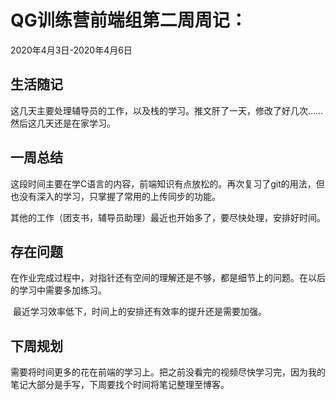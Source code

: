 # QG训练营前端组第二周周记：
2020年4月3日-2020年4月6日

## 生活随记

​		这几天主要处理辅导员的工作，以及栈的学习。推文肝了一天，修改了好几次……然后这几天还是在家学习。

## 一周总结

​		这段时间主要在学C语言的内容，前端知识有点放松的。再次复习了git的用法，但也没有深入的学习，只掌握了常用的上传同步的功能。

​		其他的工作（团支书，辅导员助理）最近也开始多了，要尽快处理，安排好时间。

## 存在问题

​		在作业完成过程中，对指针还有空间的理解还是不够，都是细节上的问题。在以后的学习中需要多加练习。

​		最近学习效率低下，时间上的安排还有效率的提升还是需要加强。

## 下周规划

​		需要将时间更多的花在前端的学习上。把之前没看完的视频尽快学习完，因为我的笔记大部分是手写，下周要找个时间将笔记整理至博客。

